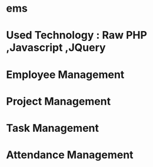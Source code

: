 # ems
# Used Technology : Raw PHP ,Javascript ,JQuery 
# Employee Management 
# Project Management
# Task Management
# Attendance Management
